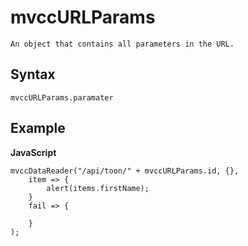mvccURLParams
===============================================================================

    An object that contains all parameters in the URL.

Syntax
-------------------------------------------------------------------------------

    mvccURLParams.paramater

Example
-------------------------------------------------------------------------------

**JavaScript**

    mvccDataReader("/api/toon/" + mvccURLParams.id, {},
        item => {
            alert(items.firstName);
        }
        fail => {
            
        }
    );
